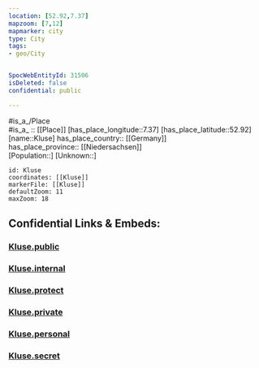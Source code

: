 ```yaml
---
location: [52.92,7.37] 
mapzoom: [7,12] 
mapmarker: city 
type: City
tags:
- geo/City


SpocWebEntityId: 31506
isDeleted: false
confidential: public

---
```

#is_a_/Place  
#is_a_ :: [[Place]] 
[has_place_longitude::7.37] 
[has_place_latitude::52.92] 
[name::Kluse] 
has_place_country:: [[Germany]]  
has_place_province:: [[Niedersachsen]]  
[Population::] 
[Unknown::] 


```leaflet
id: Kluse
coordinates: [[Kluse]] 
markerFile: [[Kluse]] 
defaultZoom: 11 
maxZoom: 18
```


## Confidential Links & Embeds: 

### [Kluse.public](/_public/\Earth\Continent\Europe\Europe~Central\Germany\Germany~West\Niedersachsen\counties~Niedersachsen\Emsland\cities~Emsland\Dörpen\boroughs~DörpenKluse.public.md) 

### [Kluse.internal](/_internal/\Earth\Continent\Europe\Europe~Central\Germany\Germany~West\Niedersachsen\counties~Niedersachsen\Emsland\cities~Emsland\Dörpen\boroughs~DörpenKluse.internal.md) 

### [Kluse.protect](/_protect/\Earth\Continent\Europe\Europe~Central\Germany\Germany~West\Niedersachsen\counties~Niedersachsen\Emsland\cities~Emsland\Dörpen\boroughs~DörpenKluse.protect.md) 

### [Kluse.private](/_private/\Earth\Continent\Europe\Europe~Central\Germany\Germany~West\Niedersachsen\counties~Niedersachsen\Emsland\cities~Emsland\Dörpen\boroughs~DörpenKluse.private.md) 

### [Kluse.personal](/_personal/\Earth\Continent\Europe\Europe~Central\Germany\Germany~West\Niedersachsen\counties~Niedersachsen\Emsland\cities~Emsland\Dörpen\boroughs~DörpenKluse.personal.md) 

### [Kluse.secret](/_secret/\Earth\Continent\Europe\Europe~Central\Germany\Germany~West\Niedersachsen\counties~Niedersachsen\Emsland\cities~Emsland\Dörpen\boroughs~DörpenKluse.secret.md)

